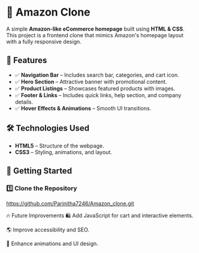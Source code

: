 # 🛒 Amazon Clone

A simple **Amazon-like eCommerce homepage** built using **HTML & CSS**. This project is a frontend clone that mimics Amazon's homepage layout with a fully responsive design.

## 🌟 Features
- ✅ **Navigation Bar** – Includes search bar, categories, and cart icon.
- ✅ **Hero Section** – Attractive banner with promotional content.
- ✅ **Product Listings** – Showcases featured products with images.
- ✅ **Footer & Links** – Includes quick links, help section, and company details.
- ✅ **Hover Effects & Animations** – Smooth UI transitions.

## 🛠️ Technologies Used
- **HTML5** – Structure of the webpage.
- **CSS3** – Styling, animations, and layout.

## 🚀 Getting Started
### 1️⃣ Clone the Repository

https://github.com/Parinitha7246/Amazon_clone.git

🔥 Future Improvements
🛍️ Add JavaScript for cart and interactive elements.

🌎 Improve accessibility and SEO.

🎨 Enhance animations and UI design.





